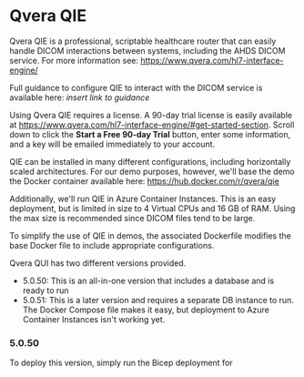 # Qvera QIE
Qvera QIE is a professional, scriptable healthcare router that can easily handle DICOM interactions between systems, including the AHDS DICOM service. For more information see: https://www.qvera.com/hl7-interface-engine/

Full guidance to configure QIE to interact with the DICOM service is available here: _insert link to guidance_

Using Qvera QIE requires a license. A 90-day trial license is easily available at https://www.qvera.com/hl7-interface-engine/#get-started-section. Scroll down to click the **Start a Free 90-day Trial** button, enter some information, and a key will be emailed immediately to your account.

QIE can be installed in many different configurations, including horizontally scaled architectures. For our demo purposes, however, we'll base the demo the Docker container available here: https://hub.docker.com/r/qvera/qie

Additionally, we'll run QIE in Azure Container Instances. This is an easy deployment, but is limited in size to 4 Virtual CPUs and 16 GB of RAM. Using the max size is recommended since DICOM files tend to be large.

To simplify the use of QIE in demos, the associated Dockerfile modifies the base Docker file to include appropriate configurations.

Qvera QUI has two different versions provided. 
- 5.0.50: This is an all-in-one version that includes a database and is ready to run
- 5.0.51: This is a later version and requires a separate DB instance to run. The Docker Compose file makes it easy, but deployment to Azure Container Instances isn't working yet.

### 5.0.50
To deploy this version, simply run the Bicep deployment for 